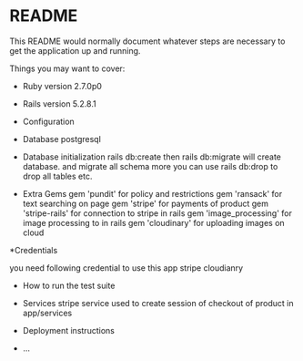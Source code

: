# README

This README would normally document whatever steps are necessary to get the
application up and running.

Things you may want to cover:
    
* Ruby version 2.7.0p0

* Rails version 5.2.8.1

* Configuration

* Database
 postgresql

* Database initialization
  rails db:create
  then
  rails db:migrate
                   will create database. and migrate all schema
  more you can use 
  rails db:drop to drop all tables etc.

* Extra Gems
gem 'pundit'  for policy and restrictions
gem 'ransack'   for text searching on page
gem 'stripe'    for payments of product 
gem 'stripe-rails'   for connection to stripe in rails 
gem 'image_processing' for image processing to in rails
gem 'cloudinary'      for uploading images on cloud

*Credentials

you need following credential  to use this app
stripe
cloudianry

* How to run the test suite

* Services
stripe service used to create session of checkout of product in app/services


* Deployment instructions

* ...
